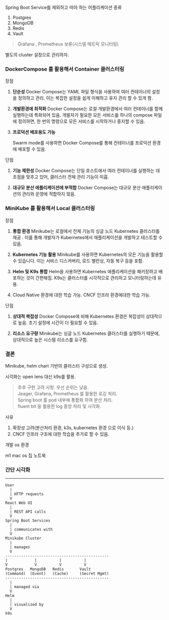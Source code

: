 Spring Boot Service를 제외하고 떠야 하는 어플리케이션 종류

1. Postgres
2. MongoDB
3. Redis
4. Vault

> Grafana , Prometheus 보류(시스템 메트릭 모니터링)

별도의 cluster 설정으로 관리하자.

### DockerCompose 를 활용해서 Container 클러스터링

장점

1. **단순성**
   Docker Compose는 YAML 파일 형식을 사용하여 여러 컨테이너의 설정을 정의하고 관리.
    이는 복잡한 설정을 쉽게 이해하고 유지 관리 할 수 있게 함.

2. **개발환경에 최적화**
   Docker Compose는 로컬 개발환경에서 여러 컨테이너를 함께 실행하는데 특화되어 있음.
    개발자가 필요한 모든 서비스를 하나의 compose 파일에 정의하면, 한 번의 명령으로 모든 서비스를 시작하거나 중지할 수 있음.
  
3. **프로덕션 배포용도 가능**
   
   Swarm mode를 사용하면 Docker Compose를 통해 컨테이너를 프로덕션 환경에 배포할 수 있음.

단점

1. **기능 제한성**
   Docker Compose는 단일 호스트에서 여러 컨테이너를 실행하는 데 초점을 맞추고 있어, 클러스터 전체 관리 기능이 미흡.
    
2. **대규모 분산 애플리케이션에 부적합**
   Docker Compose는 대규모 분산 애플리케이션의 관리와 운영에 적합하지 않음.

### MiniKube 를 활용해서 Local 클러스터링

장점

1. **통합 환경**
   Minikube는 로컬에서 전체 기능의 싱글 노드 Kubernetes 클러스터를 제공 .
   이를 통해 개발자가 Kubernetes에서 애플리케이션을 개발하고 테스트할 수 있음.
    
2. **Kubernetes 기능 활용**
   Minikube를 사용하면 Kubernetes의 모든 기능을 활용할 수 있습니다. 이는 서비스 디스커버리, 로드 밸런싱, 자동 복구 등을 포함.
    
3. **Helm 및 K9s 통합**
   Helm을 사용하면 Kubernetes 애플리케이션을 패키징하고 배포하는 것이 간편해짐.
    K9s는 클러스터를 시각적으로 관리하고 모니터링하는데 유용.

4. Cloud Native 환경에 대한 학습 가능.
   CNCF 인프라 환경에대한 학습 가능.

단점

1. **상대적 복잡성**
   Docker Compose에 비해 Kubernetes 환경은 복잡성이 상대적으로 높음.
    초기 설정에 시간이 더 필요할 수 있음.
    
2. **리소스 요구량**
   Minikube는 싱글 노드 Kubernetes 클러스터를 실행하기 때문에, 상대적으로 높은 시스템 리소스를 요구함.
    
### 결론

Minikube, helm chart 기반의 클러스터 구성으로 생성.

시각화는 open lens 대신 k9s를 활용.

>추후 구현 고려 사항. 우선 순위는 낮음. \
>Jeager, Grafana, Prometheus 를 활용한 로깅 처리. \
>Spring boot 를 pod 내부에 통합화 하여 분산 처리. \
>fluent bit 을 활용한 log 중앙 처리 및 시각화.

사유

1. 확장성 고려(분산처리 환경, k3s, kubernetes 환경 으로 이식 등.)
2. CNCF 인프라 구조에 대한 학습을 추가로 할 수 있음.

개발 os 환경

m1 mac os 집 노트북

### 간단 시각화
---

```text
User
  |
  | HTTP requests
  V
React Web UI
  |
  | REST API calls
  V
Spring Boot Services
  |
  | communicates with
  V
Minikube Cluster
  |
  | manages
  V
----------------------------------------------
|            |          |          |        
V            V          V          V        
Postgres   MongoDB   Redis       Vault        
(Command)  (Event)   (Cache)     (Secret Mgmt) 
----------------------------------------------
  |
  | managed via
  V
Helm
  |
  | visualized by
  V
k9s
```
